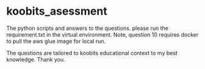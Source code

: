 # koobits_asessment

The python scripts and answers to the questions.
please run the requirement.txt in the virtual environment.
Note, question 10 requires docker to pull the aws glue image for local run.

The questions are tailored to koobits educational context to my best knowledge.
Thank you.
